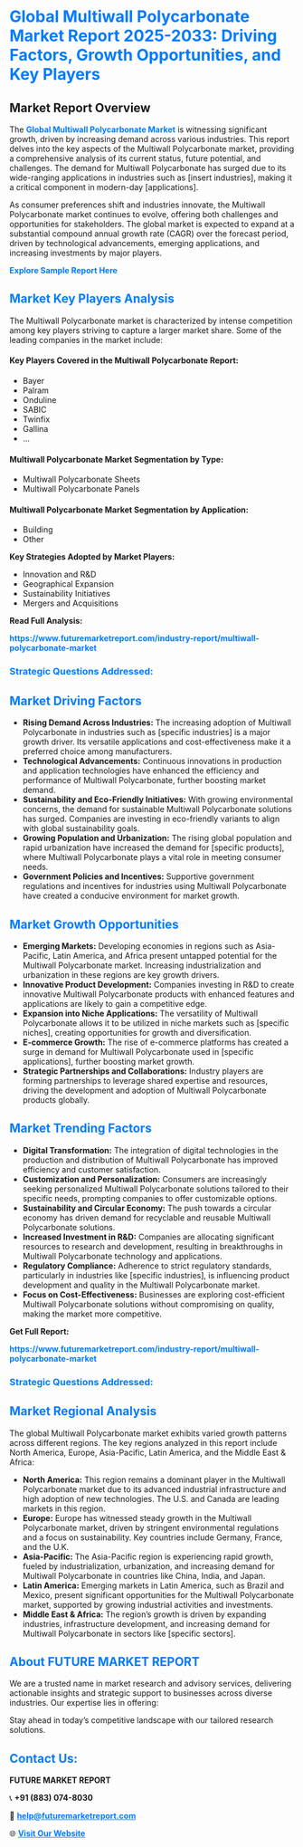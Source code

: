 <h1 style="color: #007BFF;">Global Multiwall Polycarbonate Market Report 2025-2033: Driving Factors, Growth Opportunities, and Key Players</h1>

<section id="overview">
<h2>Market Report Overview</h2>
<p>The <a href="https://www.futuremarketreport.com/industry-report/multiwall-polycarbonate-market" style="color: #007BFF; text-decoration: none;"><strong>Global Multiwall Polycarbonate Market</strong></a> is witnessing significant growth, driven by increasing demand across various industries. This report delves into the key aspects of the Multiwall Polycarbonate market, providing a comprehensive analysis of its current status, future potential, and challenges. The demand for Multiwall Polycarbonate has surged due to its wide-ranging applications in industries such as [insert industries], making it a critical component in modern-day [applications].</p>
<p>As consumer preferences shift and industries innovate, the Multiwall Polycarbonate market continues to evolve, offering both challenges and opportunities for stakeholders. The global market is expected to expand at a substantial compound annual growth rate (CAGR) over the forecast period, driven by technological advancements, emerging applications, and increasing investments by major players.</p>
</section>

<section id="overview">
<p><a href="https://www.futuremarketreport.com/request-sample/reportId=30189" style="color: #007BFF; text-decoration: none;"><strong>Explore Sample Report Here</strong></a></p>
</section>

<section id="key-players">
<h2 style="color: #007BFF;">Market Key Players Analysis</h2>
<p>The Multiwall Polycarbonate market is characterized by intense competition among key players striving to capture a larger market share. Some of the leading companies in the market include:</p>
<h4>Key Players Covered in the Multiwall Polycarbonate Report:</h4>
<ul><li>Bayer</li><li>Palram</li><li>Onduline</li><li>SABIC</li><li>Twinfix</li><li>Gallina</li><li>...</li></ul>
<h4>Multiwall Polycarbonate Market Segmentation by Type:</h4>
<ul><li>Multiwall Polycarbonate Sheets</li><li>Multiwall Polycarbonate Panels</li></ul>

<h4>Multiwall Polycarbonate Market Segmentation by Application:</h4>
<ul><li>Building</li><li>Other</li></ul>
<p><strong>Key Strategies Adopted by Market Players:</strong></p>
<ul>
<li>Innovation and R&D</li>
<li>Geographical Expansion</li>
<li>Sustainability Initiatives</li>
<li>Mergers and Acquisitions</li>
</ul>
</section>

<section>
<p><strong>Read Full Analysis: </strong></p><a href="https://www.futuremarketreport.com/industry-report/multiwall-polycarbonate-market" style="color: #007BFF; text-decoration: none;"><strong>https://www.futuremarketreport.com/industry-report/multiwall-polycarbonate-market</strong></a>
<h3 style="color: #007BFF;">Strategic Questions Addressed:</h3>
</section>

<section id="driving-factors">
<h2 style="color: #007BFF;">Market Driving Factors</h2>
<ul>
<li><strong>Rising Demand Across Industries:</strong> The increasing adoption of Multiwall Polycarbonate in industries such as [specific industries] is a major growth driver. Its versatile applications and cost-effectiveness make it a preferred choice among manufacturers.</li>
<li><strong>Technological Advancements:</strong> Continuous innovations in production and application technologies have enhanced the efficiency and performance of Multiwall Polycarbonate, further boosting market demand.</li>
<li><strong>Sustainability and Eco-Friendly Initiatives:</strong> With growing environmental concerns, the demand for sustainable Multiwall Polycarbonate solutions has surged. Companies are investing in eco-friendly variants to align with global sustainability goals.</li>
<li><strong>Growing Population and Urbanization:</strong> The rising global population and rapid urbanization have increased the demand for [specific products], where Multiwall Polycarbonate plays a vital role in meeting consumer needs.</li>
<li><strong>Government Policies and Incentives:</strong> Supportive government regulations and incentives for industries using Multiwall Polycarbonate have created a conducive environment for market growth.</li>
</ul>
</section>

<section id="growth-opportunities">
<h2 style="color: #007BFF;">Market Growth Opportunities</h2>
<ul>
<li><strong>Emerging Markets:</strong> Developing economies in regions such as Asia-Pacific, Latin America, and Africa present untapped potential for the Multiwall Polycarbonate market. Increasing industrialization and urbanization in these regions are key growth drivers.</li>
<li><strong>Innovative Product Development:</strong> Companies investing in R&D to create innovative Multiwall Polycarbonate products with enhanced features and applications are likely to gain a competitive edge.</li>
<li><strong>Expansion into Niche Applications:</strong> The versatility of Multiwall Polycarbonate allows it to be utilized in niche markets such as [specific niches], creating opportunities for growth and diversification.</li>
<li><strong>E-commerce Growth:</strong> The rise of e-commerce platforms has created a surge in demand for Multiwall Polycarbonate used in [specific applications], further boosting market growth.</li>
<li><strong>Strategic Partnerships and Collaborations:</strong> Industry players are forming partnerships to leverage shared expertise and resources, driving the development and adoption of Multiwall Polycarbonate products globally.</li>
</ul>
</section>

<section id="trending-factors">
<h2 style="color: #007BFF;">Market Trending Factors</h2>
<ul>
<li><strong>Digital Transformation:</strong> The integration of digital technologies in the production and distribution of Multiwall Polycarbonate has improved efficiency and customer satisfaction.</li>
<li><strong>Customization and Personalization:</strong> Consumers are increasingly seeking personalized Multiwall Polycarbonate solutions tailored to their specific needs, prompting companies to offer customizable options.</li>
<li><strong>Sustainability and Circular Economy:</strong> The push towards a circular economy has driven demand for recyclable and reusable Multiwall Polycarbonate solutions.</li>
<li><strong>Increased Investment in R&D:</strong> Companies are allocating significant resources to research and development, resulting in breakthroughs in Multiwall Polycarbonate technology and applications.</li>
<li><strong>Regulatory Compliance:</strong> Adherence to strict regulatory standards, particularly in industries like [specific industries], is influencing product development and quality in the Multiwall Polycarbonate market.</li>
<li><strong>Focus on Cost-Effectiveness:</strong> Businesses are exploring cost-efficient Multiwall Polycarbonate solutions without compromising on quality, making the market more competitive.</li>
</ul>
</section>

<section>
<p><strong>Get Full Report: </strong></p><a href="https://www.futuremarketreport.com/industry-report/multiwall-polycarbonate-market" style="color: #007BFF; text-decoration: none;"><strong>https://www.futuremarketreport.com/industry-report/multiwall-polycarbonate-market</strong></a>
<h3 style="color: #007BFF;">Strategic Questions Addressed:</h3>
</section>


<section id="regional-analysis">
<h2 style="color: #007BFF;">Market Regional Analysis</h2>
<p>The global Multiwall Polycarbonate market exhibits varied growth patterns across different regions. The key regions analyzed in this report include North America, Europe, Asia-Pacific, Latin America, and the Middle East & Africa:</p>
<ul>
<li><strong>North America:</strong> This region remains a dominant player in the Multiwall Polycarbonate market due to its advanced industrial infrastructure and high adoption of new technologies. The U.S. and Canada are leading markets in this region.</li>
<li><strong>Europe:</strong> Europe has witnessed steady growth in the Multiwall Polycarbonate market, driven by stringent environmental regulations and a focus on sustainability. Key countries include Germany, France, and the U.K.</li>
<li><strong>Asia-Pacific:</strong> The Asia-Pacific region is experiencing rapid growth, fueled by industrialization, urbanization, and increasing demand for Multiwall Polycarbonate in countries like China, India, and Japan.</li>
<li><strong>Latin America:</strong> Emerging markets in Latin America, such as Brazil and Mexico, present significant opportunities for the Multiwall Polycarbonate market, supported by growing industrial activities and investments.</li>
<li><strong>Middle East & Africa:</strong> The region’s growth is driven by expanding industries, infrastructure development, and increasing demand for Multiwall Polycarbonate in sectors like [specific sectors].</li>
</ul>
</section>

<footer>
<h2 style="color: #007BFF;">About FUTURE MARKET REPORT</h2>
<p>We are a trusted name in market research and advisory services, delivering actionable insights and strategic support to businesses across diverse industries. Our expertise lies in offering:</p>

<p>Stay ahead in today’s competitive landscape with our tailored research solutions.</p>

<h2 style="color: #007BFF;">Contact Us:</h2>
<p><strong>FUTURE MARKET REPORT</strong></p>
<p>📞 <strong>+91 (883) 074-8030</strong></p>
<p>📧 <strong><a href="mailto:help@futuremarketreport.com" style="color: #007BFF;">help@futuremarketreport.com</a></strong></p>
<p>🌐 <strong><a href="https://www.futuremarketreport.com/" style="color: #007BFF;">Visit Our Website</a></strong></p>
</footer>